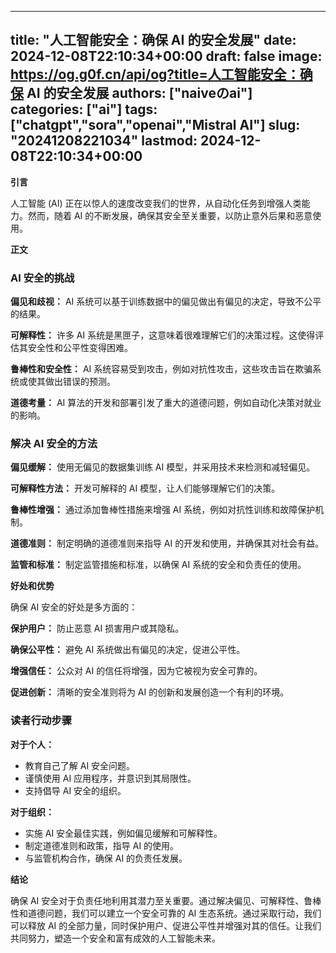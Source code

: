 
---
title: "人工智能安全：确保 AI 的安全发展"
date: 2024-12-08T22:10:34+00:00
draft: false
image: https://og.g0f.cn/api/og?title=人工智能安全：确保 AI 的安全发展
authors: ["naiveのai"]
categories: ["ai"]
tags: ["chatgpt","sora","openai","Mistral AI"]
slug: "20241208221034"
lastmod: 2024-12-08T22:10:34+00:00
---
**引言**

人工智能 (AI) 正在以惊人的速度改变我们的世界，从自动化任务到增强人类能力。然而，随着 AI 的不断发展，确保其安全至关重要，以防止意外后果和恶意使用。

**正文**

### AI 安全的挑战

**偏见和歧视：** AI 系统可以基于训练数据中的偏见做出有偏见的决定，导致不公平的结果。

**可解释性：** 许多 AI 系统是黑匣子，这意味着很难理解它们的决策过程。这使得评估其安全性和公平性变得困难。

**鲁棒性和安全性：** AI 系统容易受到攻击，例如对抗性攻击，这些攻击旨在欺骗系统或使其做出错误的预测。

**道德考量：** AI 算法的开发和部署引发了重大的道德问题，例如自动化决策对就业的影响。

### 解决 AI 安全的方法

**偏见缓解：** 使用无偏见的数据集训练 AI 模型，并采用技术来检测和减轻偏见。

**可解释性方法：** 开发可解释的 AI 模型，让人们能够理解它们的决策。

**鲁棒性增强：** 通过添加鲁棒性措施来增强 AI 系统，例如对抗性训练和故障保护机制。

**道德准则：** 制定明确的道德准则来指导 AI 的开发和使用，并确保其对社会有益。

**监管和标准：** 制定监管措施和标准，以确保 AI 系统的安全和负责任的使用。

**好处和优势**

确保 AI 安全的好处是多方面的：

**保护用户：** 防止恶意 AI 损害用户或其隐私。

**确保公平性：** 避免 AI 系统做出有偏见的决定，促进公平性。

**增强信任：** 公众对 AI 的信任将增强，因为它被视为安全可靠的。

**促进创新：** 清晰的安全准则将为 AI 的创新和发展创造一个有利的环境。

### 读者行动步骤

**对于个人：**

* 教育自己了解 AI 安全问题。
* 谨慎使用 AI 应用程序，并意识到其局限性。
* 支持倡导 AI 安全的组织。

**对于组织：**

* 实施 AI 安全最佳实践，例如偏见缓解和可解释性。
* 制定道德准则和政策，指导 AI 的使用。
* 与监管机构合作，确保 AI 的负责任发展。

**结论**

确保 AI 安全对于负责任地利用其潜力至关重要。通过解决偏见、可解释性、鲁棒性和道德问题，我们可以建立一个安全可靠的 AI 生态系统。通过采取行动，我们可以释放 AI 的全部力量，同时保护用户、促进公平性并增强对其的信任。让我们共同努力，塑造一个安全和富有成效的人工智能未来。
